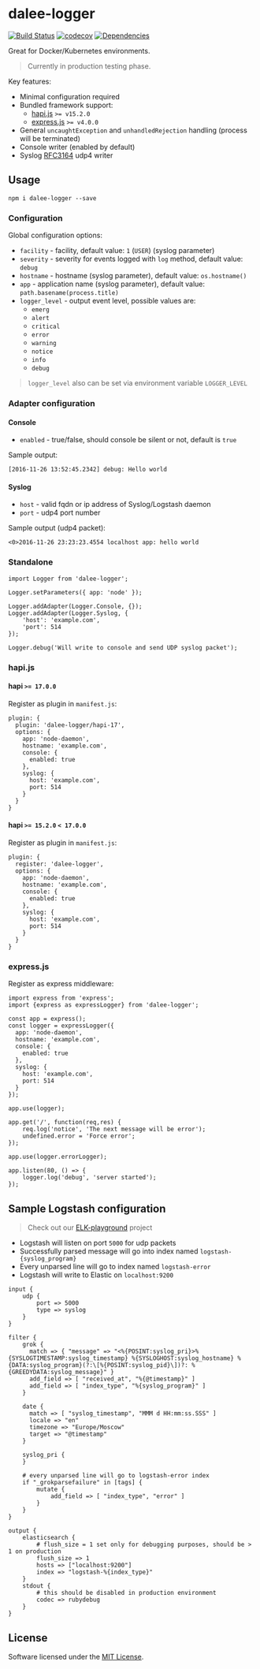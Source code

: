 # dalee-logger

[![Build Status](https://travis-ci.org/Dalee/node-logger.svg?branch=master)](https://travis-ci.org/Dalee/node-logger)
[![codecov](https://codecov.io/gh/Dalee/node-logger/branch/master/graph/badge.svg)](https://codecov.io/gh/Dalee/node-logger)
[![Dependencies](https://david-dm.org/Dalee/node-logger.svg)](https://david-dm.org/Dalee/node-logger)

Great for Docker/Kubernetes environments.

> Currently in production testing phase.

Key features:

 * Minimal configuration required
 * Bundled framework support:
   * [hapi.js](https://hapijs.com/) `>= v15.2.0`
   * [express.js](http://expressjs.com/) `>= v4.0.0`
 * General `uncaughtException` and `unhandledRejection` handling (process will be terminated)
 * Console writer (enabled by default)
 * Syslog [RFC3164](https://www.ietf.org/rfc/rfc3164.txt) udp4 writer

## Usage

`npm i dalee-logger --save`

### Configuration

Global configuration options:

 * `facility` - facility, default value: `1` (`USER`) (syslog parameter) 
 * `severity` - severity for events logged with `log` method, default value: `debug`
 * `hostname` - hostname (syslog parameter), default value: `os.hostname()`
 * `app` - application name (syslog parameter), default value: `path.basename(process.title)`
 * `logger_level` - output event level, possible values are:
   * `emerg`
   * `alert`
   * `critical`
   * `error`
   * `warning`
   * `notice`
   * `info`
   * `debug`


> `logger_level` also can be set via environment variable `LOGGER_LEVEL`
 
### Adapter configuration

#### Console

 * `enabled` - true/false, should console be silent or not, default is `true`


Sample output:
```
[2016-11-26 13:52:45.2342] debug: Hello world
```
 
#### Syslog

 * `host` - valid fqdn or ip address of Syslog/Logstash daemon
 * `port` - udp4 port number


Sample output (udp4 packet):
```
<0>2016-11-26 23:23:23.4554 localhost app: hello world
```

### Standalone

```
import Logger from 'dalee-logger';

Logger.setParameters({ app: 'node' });

Logger.addAdapter(Logger.Console, {});
Logger.addAdapter(Logger.Syslog, {
    'host': 'example.com',
    'port': 514
});

Logger.debug('Will write to console and send UDP syslog packet');
```

### hapi.js

#### hapi `>= 17.0.0`

Register as plugin in `manifest.js`:

```
plugin: {
  plugin: 'dalee-logger/hapi-17',
  options: {
    app: 'node-daemon',
    hostname: 'example.com',
    console: {
      enabled: true
    },
    syslog: {
      host: 'example.com',
      port: 514
    }
  }
}
```

#### hapi `>= 15.2.0` `< 17.0.0`

Register as plugin in `manifest.js`:

```
plugin: {
  register: 'dalee-logger',
  options: {
    app: 'node-daemon',
    hostname: 'example.com',
    console: {
      enabled: true
    },
    syslog: {
      host: 'example.com',
      port: 514
    }
  }
}
```

### express.js

Register as express middleware:

```
import express from 'express';
import {express as expressLogger} from 'dalee-logger';

const app = express();
const logger = expressLogger({
  app: 'node-daemon',
  hostname: 'example.com',
  console: {
    enabled: true
  },
  syslog: {
    host: 'example.com',
    port: 514
  }
});

app.use(logger);

app.get('/', function(req,res) {
    req.log('notice', 'The next message will be error');
    undefined.error = 'Force error';
});

app.use(logger.errorLogger);

app.listen(80, () => {
    logger.log('debug', 'server started');
});
```

## Sample Logstash configuration

> Check out our [ELK-playground](https://github.com/Dalee/elk-playground) project


 * Logstash will listen on port `5000` for udp packets
 * Successfully parsed message will go into index named `logstash-{syslog_program}`
 * Every unparsed line will go to index named `logstash-error`
 * Logstash will write to Elastic on `localhost:9200`


```
input {
    udp {
        port => 5000
        type => syslog
    }
}

filter {
    grok {
      match => { "message" => "<%{POSINT:syslog_pri}>%{SYSLOGTIMESTAMP:syslog_timestamp} %{SYSLOGHOST:syslog_hostname} %{DATA:syslog_program}(?:\[%{POSINT:syslog_pid}\])?: %{GREEDYDATA:syslog_message}" }
      add_field => [ "received_at", "%{@timestamp}" ]
      add_field => [ "index_type", "%{syslog_program}" ]
    }

    date {
      match => [ "syslog_timestamp", "MMM d HH:mm:ss.SSS" ]
      locale => "en"
      timezone => "Europe/Moscow"
      target => "@timestamp"
    }

    syslog_pri {
    }

    # every unparsed line will go to logstash-error index
    if "_grokparsefailure" in [tags] {
        mutate {
            add_field => [ "index_type", "error" ]
        }
    }
}

output {
    elasticsearch {
        # flush_size = 1 set only for debugging purposes, should be > 1 on production
        flush_size => 1
        hosts => ["localhost:9200"]
        index => "logstash-%{index_type}"
    }
    stdout {
        # this should be disabled in production environment
        codec => rubydebug
    }
}
```

## License

Software licensed under the [MIT License](http://www.opensource.org/licenses/MIT).
